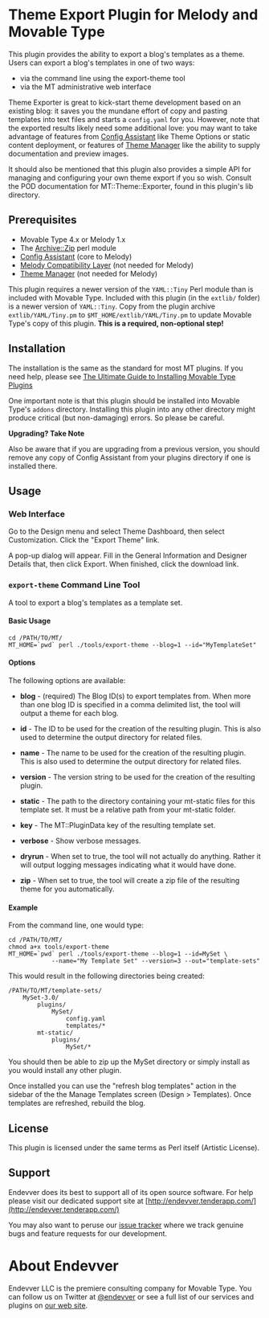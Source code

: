 # Theme Export Plugin for Melody and Movable Type #

This plugin provides the ability to export a blog's templates as a theme. 
Users can export a blog's templates in one of two ways:

* via the command line using the export-theme tool 
* via the MT administrative web interface

Theme Exporter is great to kick-start theme development based on an existing
blog: it saves you the mundane effort of copy and pasting templates into text
files and starts a `config.yaml` for you. However, note that the exported
results likely need some additional love: you may want to take advantage of
features from [Config
Assistant](https://github.com/openmelody/mt-plugin-configassistant) like Theme
Options or static content deployment, or features of [Theme
Manager](https://github.com/openmelody/mt-plugin-theme-manager) like the
ability to supply documentation and preview images.

It should also be mentioned that this plugin also provides a simple API
for managing and configuring your own theme export if you so wish. Consult
the POD documentation for MT::Theme::Exporter, found in this plugin's 
lib directory.

## Prerequisites ##

* Movable Type 4.x or Melody 1.x
* The [Archive::Zip](http://search.cpan.org/dist/Archive-Zip) perl module
* [Config Assistant](https://github.com/openmelody/mt-plugin-configassistant) (core to Melody)
* [Melody Compatibility Layer](https://github.com/endevver/mt-plugin-melody-compat) (not needed for Melody)
* [Theme Manager](https://github.com/openmelody/mt-plugin-theme-manager) (not needed for Melody)

This plugin requires a newer version of the `YAML::Tiny` Perl module than is
included with Movable Type. Included with this plugin (in the `extlib/`
folder) is a newer version of `YAML::Tiny`. Copy from the plugin archive
`extlib/YAML/Tiny.pm` to `$MT_HOME/extlib/YAML/Tiny.pm` to update Movable
Type's copy of this plugin. **This is a required, non-optional step!**

## Installation ##

The installation is the same as the standard for most MT plugins. If you need help, please see [The Ultimate Guide to Installing Movable Type Plugins](http://tinyurl.com/easy-plugin-install)

One important note is that this plugin should be installed into Movable Type's 
`addons` directory. Installing this plugin into any other directory might 
produce critical (but non-damaging) errors. So please be careful. 

**Upgrading? Take Note**

Also be aware that if you are upgrading from a previous version, you should 
remove any copy of Config Assistant from your plugins directory if one is 
installed there.

## Usage ##

### Web Interface ###

Go to the Design menu and select Theme Dashboard, then select Customization. Click the "Export Theme" link.

A pop-up dialog will appear. Fill in the General Information and Designer Details that, then click Export. When finished, click the download link.

### `export-theme` Command Line Tool ###

A tool to export a blog's templates as a template set.

#### Basic Usage ####

    cd /PATH/TO/MT/
    MT_HOME=`pwd` perl ./tools/export-theme --blog=1 --id="MyTemplateSet"

#### Options ####

The following options are available:

* **blog** - (required) The Blog ID(s) to export templates from. When more
  than one blog ID is specified in a comma delimited list, the tool will
  output a theme for each blog.

* **id** - The ID to be used for the creation of the resulting plugin. This is
  also used to determine the output directory for related files.

* **name** - The name to be used for the creation of the resulting plugin.
  This is also used to determine the output directory for related files.

* **version** - The version string to be used for the creation of the
  resulting plugin.

* **static** - The path to the directory containing your mt-static files for
  this template set. It must be a relative path from your mt-static folder.

* **key** - The MT::PluginData key of the resulting template set.

* **verbose** - Show verbose messages.

* **dryrun** - When set to true, the tool will not actually do anything.
  Rather it will output logging messages indicating what it would have done.

* **zip** - When set to true, the tool will create a zip file of the resulting
  theme for you automatically.

#### Example ####

From the command line, one would type:

    cd /PATH/TO/MT/
    chmod a+x tools/export-theme
    MT_HOME=`pwd` perl ./tools/export-theme --blog=1 --id=MySet \
                --name="My Template Set" --version=3 --out="template-sets"

This would result in the following directories being created:

    /PATH/TO/MT/template-sets/
        MySet-3.0/
            plugins/
                MySet/
                    config.yaml
                    templates/*
            mt-static/
                plugins/
                    MySet/*

You should then be able to zip up the MySet directory or simply install as you 
would install any other plugin.

Once installed you can use the "refresh blog templates" action in the sidebar
of the the Manage Templates screen (Design > Templates). Once templates are
refreshed, rebuild the blog.

## License ##

This plugin is licensed under the same terms as Perl itself (Artistic License).

## Support ##

Endevver does its best to support all of its open source software. For help
please visit our dedicated support site at
[http://endevver.tenderapp.com/](http://endevver.tenderapp.com/)

You may also want to peruse our [issue
tracker](https://endevver.lighthouseapp.com/projects/56202) where we track
genuine bugs and feature requests for our development.

# About Endevver #

Endevver LLC is the premiere consulting company for Movable Type. You can
follow us on Twitter at [@endevver](http://twitter.com/endevver) or see a full
list of our services and plugins on [our web site](http://endevver.com).
